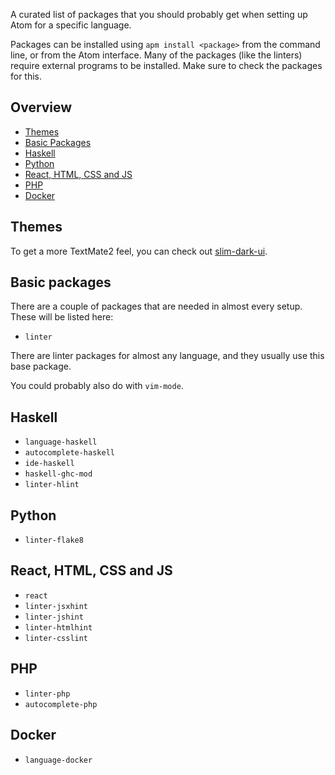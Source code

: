 A curated list of packages that you should probably get when setting up Atom for a specific language.

Packages can be installed using `apm install <package>` from the command line, or from the Atom interface. Many of the packages (like the linters) require external programs to be installed. Make sure to check the packages for this.


## Overview

* [Themes](#themes)
* [Basic Packages](#basic-packages)
* [Haskell](#haskell)
* [Python](#python)
* [React, HTML, CSS and JS](#react-html-css-and-js)
* [PHP](#php)
* [Docker](#docker)


## Themes
To get a more TextMate2 feel, you can check out [slim-dark-ui](https://atom.io/packages/slim-dark-ui).


## Basic packages
There are a couple of packages that are needed in almost every setup. These will be listed here:

* `linter`

There are linter packages for almost any language, and they usually use this base package.

You could probably also do with `vim-mode`.


## Haskell

* `language-haskell`
* `autocomplete-haskell`
* `ide-haskell`
* `haskell-ghc-mod`
* `linter-hlint`


## Python

* `linter-flake8`


## React, HTML, CSS and JS

* `react`
* `linter-jsxhint`
* `linter-jshint`
* `linter-htmlhint`
* `linter-csslint`


## PHP

* `linter-php`
* `autocomplete-php`


## Docker

* `language-docker`
